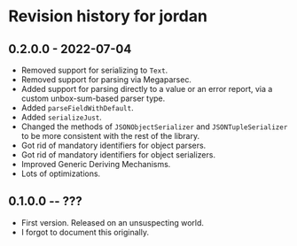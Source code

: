 # Revision history for jordan

## 0.2.0.0 - 2022-07-04

* Removed support for serializing to `Text`.
* Removed support for parsing via Megaparsec.
* Added support for parsing directly to a value or an error report, via a custom unbox-sum-based parser type.
* Added `parseFieldWithDefault`.
* Added `serializeJust`.
* Changed the methods of `JSONObjectSerializer` and `JSONTupleSerializer` to be more consistent with the rest of the library.
* Got rid of mandatory identifiers for object parsers.
* Got rid of mandatory identifiers for object serializers.
* Improved Generic Deriving Mechanisms.
* Lots of optimizations.

## 0.1.0.0 -- ???

* First version. Released on an unsuspecting world.
* I forgot to document this originally.
